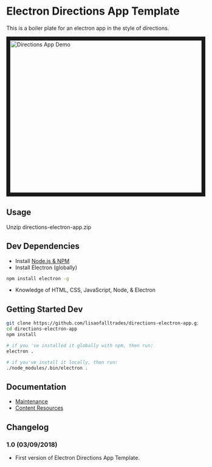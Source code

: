 # Electron Directions App Template
This is a boiler plate for an electron app in the style of directions.

<img src="assets/videos/demo_loop.gif"
alt="Directions App Demo" width="600" height="400" border="10" />

## Usage
Unzip directions-electron-app.zip

## Dev Dependencies
- Install [Node.js & NPM](https://nodejs.org/en/)
- Install Electron (globally)
``` bash
npm install electron -g
```
- Knowledge of HTML, CSS, JavaScript, Node, & Electron

## Getting Started Dev
``` bash
git clone https://github.com/lisaofalltrades/directions-electron-app.git
cd directions-electron-app
npm install

# if you 've installed it globally with npm, then run:
electron .

# if you've install it locally, then run:
./node_modules/.bin/electron .
```

## Documentation
- [Maintenance](/docs/maintenance.md)
- [Content Resources](/docs/links.md)

## Changelog

### 1.0 (03/09/2018)
- First version of Electron Directions App Template.
